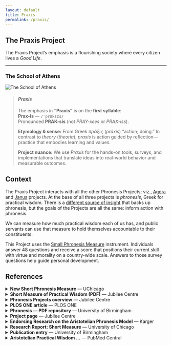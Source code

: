 ```yaml
---
layout: default
title: Praxis
permalink: /praxis/
---
```

## The Praxis Project
The Praxis Project’s emphasis is a flourishing society where every citizen lives a *Good Life*.

---
### The School of Athens
![The School of Athens](images/school-of-athens.png)

<blockquote class="callout pronunciation">
  <h4><em>Praxis</em></h4>
  <p>
    The emphasis in <strong>“Praxis”</strong> is on the <strong>first syllable</strong>:<br>
    <strong>Prax-is</strong> — <code>/ˈpræksɪs/</code><br>
    Pronounced <strong>PRAK-sis</strong> (not <em>PRAY-xees</em> or <em>PRAX-iss</em>).
  </p>
  <p>
    <strong>Etymology &amp; sense:</strong> From Greek <em>πρᾶξις</em> (<em>prâxis</em>) “action; doing.”
    In contrast to <em>theory</em> (<em>theoría</em>), <em>praxis</em> is action guided by reflection—practice that
    embodies learning and values.
  </p>
  <p>
    <strong>Project nuance:</strong> We use <em>Praxis</em> for the hands-on tools, surveys, and
    implementations that translate ideas into real-world behavior and measurable outcomes.
  </p>
</blockquote>


## Context
The Praxis Project interacts with all the other Phronesis Projects; viz., [Agora](/agora/) and [Janus](/janus/) projects. At the base of all three projects is *phronesis*, Greek for practical wisdom. There is a [different source of insight](/theory/) that backs up phronesis, but the goals of the Projects are all the same: inform action with phronesis.

We can measure how much practical wisdom each of us has, and public servants can use that measure to hold themselves accountable to their constituents.

This Project uses the [Small Phronesis Measure](https://www.jubileecentre.ac.uk/project/phronesis-developing-and-validating-a-short-measure-of-practical-wisdom/) instrument. Individuals answer 48 questions and receive a score that positions their current skill with virtue and morality on a country-wide scale. Answers to those survey questions help guide personal development.

## References
<section class="spm-details">
  <details class="ref"><summary><strong>New Short Phronesis Measure</strong> <span class="meta">— UChicago</span></summary>
    <p>News post from the Center for Practical Wisdom announcing the short measure.</p>
    <p><a href="https://wisdomcenter.uchicago.edu/news/wisdom-news/new-short-phronesis-measure" target="_blank" rel="noopener">Open ↗</a></p>
  </details>

  <details class="ref"><summary><strong>Short Measure of Practical Wisdom (PDF)</strong> <span class="meta">— Jubilee Centre</span></summary>
    <p>Primary PDF describing development and validation of the short measure.</p>
    <p><a href="https://www.jubileecentre.ac.uk/wp-content/uploads/2023/12/Phronesis_DevelopingAndValidatingAShortMeasureOfPracticalWisdom-_Final-1.pdf" target="_blank" rel="noopener">Open PDF ↗</a></p>
  </details>

  <details class="ref"><summary><strong>Phronesis Projects overview</strong> <span class="meta">— Jubilee Centre</span></summary>
    <p>Landing page for related projects at the Jubilee Centre.</p>
    <p><a href="https://www.jubileecentre.ac.uk/projects/phronesis-projects/" target="_blank" rel="noopener">Open ↗</a></p>
  </details>

  <details class="ref"><summary><strong>PLOS ONE article</strong> <span class="meta">— PLOS ONE</span></summary>
    <p>Peer-reviewed article on moral decision-making and phronesis.</p>
    <p><a href="https://journals.plos.org/plosone/article?id=10.1371%2Fjournal.pone.0317842" target="_blank" rel="noopener">Open ↗</a></p>
  </details>

  <details class="ref"><summary><strong>Phronesis — PDF repository</strong> <span class="meta">— University of Birmingham</span></summary>
    <p>Alternate PDF copy via UoB repository.</p>
    <p><a href="https://pure-oai.bham.ac.uk/ws/portalfiles/portal/211342338/Phronesis_DevelopingAndValidatingAShortMeasureOfPracticalWisdom_Final.pdf" target="_blank" rel="noopener">Open PDF ↗</a></p>
  </details>

  <details class="ref"><summary><strong>Project page</strong> <span class="meta">— Jubilee Centre</span></summary>
    <p>Project description and materials for the short measure.</p>
    <p><a href="https://www.jubileecentre.ac.uk/project/phronesis-developing-and-validating-a-short-measure-of-practical-wisdom/" target="_blank" rel="noopener">Open ↗</a></p>
  </details>

  <details class="ref"><summary><strong>Endorsing Research on the Aristotelian Phronesis Model</strong> <span class="meta">— Karger</span></summary>
    <p>Related scholarly endorsement/article.</p>
    <p><a href="https://karger.com/hde/article/doi/10.1159/000542565/918065/Endorsing-Research-on-the-Aristotelian-Phronesis" target="_blank" rel="noopener">Open ↗</a></p>
  </details>

  <details class="ref"><summary><strong>Research Report: Short Measure</strong> <span class="meta">— University of Chicago</span></summary>
    <p>Research report from CPW at UChicago.</p>
    <p><a href="https://wisdomcenter.uchicago.edu/publications/phronesis-developing-and-validating-short-measure-practical-wisdom-research-report" target="_blank" rel="noopener">Open ↗</a></p>
  </details>

  <details class="ref"><summary><strong>Publication entry</strong> <span class="meta">— University of Birmingham</span></summary>
    <p>Database entry for the short measure publication.</p>
    <p><a href="https://research.birmingham.ac.uk/en/publications/phronesis-developing-and-validating-a-short-measure-of-practical-" target="_blank" rel="noopener">Open ↗</a></p>
  </details>

  <details class="ref"><summary><strong>Aristotelian Practical Wisdom …</strong> <span class="meta">— PubMed Central</span></summary>
    <p>Open-access NLM/PMC article on phronesis and professional practice.</p>
    <p><a href="https://pmc.ncbi.nlm.nih.gov/articles/PMC11249420/" target="_blank" rel="noopener">Open ↗</a></p>
  </details>
</section>

<style>
  .refs { padding-left: 1.4rem; margin: 1rem 0; }
  .refs li { margin: .5rem 0 1rem; }
  .refs a { font-weight: 600; text-decoration: none; }
  .refs a:hover { text-decoration: underline; }
  .refs .meta { display:block; font-size:.9rem; color:#555; margin-top:.15rem; }
</style>
